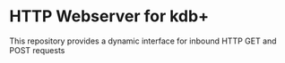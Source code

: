 # HTTP Webserver for kdb+

This repository provides a dynamic interface for inbound HTTP GET and POST requests

